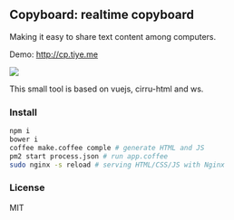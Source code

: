 
Copyboard: realtime copyboard
------

Making it easy to share text content among computers.

Demo: http://cp.tiye.me

![](http://jiyinyiyong.u.qiniudn.com/cp.png)

This small tool is based on vuejs, cirru-html and ws.

### Install

```bash
npm i
bower i
coffee make.coffee comple # generate HTML and JS
pm2 start process.json # run app.coffee
sudo nginx -s reload # serving HTML/CSS/JS with Nginx
```

### License

MIT